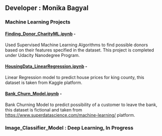 ## Developer : Monika Bagyal

### Machine Learning Projects 


#### [Finding_Donor_CharityML.ipynb](https://nbviewer.jupyter.org/github/Minsifye/Projects/blob/master/Finding_Donors_CharityML.ipynb) - 
Used Supervised Machine Learning Algorithms to find possible donors based on their features specified in the dataset. This project is completed under Udacity Nanodegree Program.



#### [HousingData_LinearRegression.ipynb](https://nbviewer.jupyter.org/github/Minsifye/Projects/blob/master/HousingData_LinearRegression.ipynb) -
Linear Regression model to predict house prices for king county, this dataset is taken from Kaggle platform.



#### [Bank_Churn_Model.ipynb](https://nbviewer.jupyter.org/github/Minsifye/Projects/blob/master/Bank_Churn_Model.ipynb) - 
Bank Churning Model to predict possibility of a customer to leave the bank, this dataset is fictional and taken from https://www.superdatascience.com/machine-learning/ platform.



### Image_Classifier_Model : Deep Learning, In Progress




